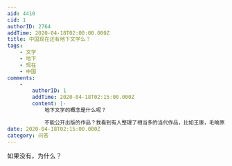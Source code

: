 ```yaml
---
aid: 4410
cid: 1
authorID: 2764
addTime: 2020-04-18T02:00:00.000Z
title: 中国现在还有地下文学么？
tags:
    - 文学
    - 地下
    - 现在
    - 中国
comments:
    -
        authorID: 1
        addTime: 2020-04-18T02:15:00.000Z
        content: |-
            地下文学的概念是什么呢？

            不能公开出版的作品？我看到有人整理了相当多的当代作品，比如王康，毛喻原，赵越胜，不知道算不算。
date: 2020-04-18T02:15:00.000Z
category: 问答
---
```


如果没有，为什么？
